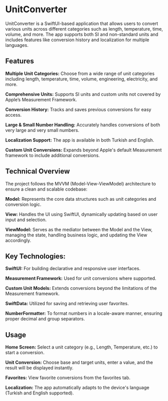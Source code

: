 # UnitConverter

UnitConverter is a SwiftUI-based application that allows users to convert various units across different categories such as length, temperature, time, volume, and more. 
The app supports both SI and non-standard units and includes features like conversion history and localization for multiple languages.

## Features

**Multiple Unit Categories:** Choose from a wide range of unit categories including length, temperature, time, volume, engineering, electricity, and more.

**Comprehensive Units:** Supports SI units and custom units not covered by Apple’s Measurement Framework.

**Conversion History:** Tracks and saves previous conversions for easy access.

**Large & Small Number Handling:** Accurately handles conversions of both very large and very small numbers.

**Localization Support:** The app is available in both Turkish and English.

**Custom Unit Conversions:** Expands beyond Apple's default Measurement framework to include additional conversions.

## Technical Overview

The project follows the MVVM (Model-View-ViewModel) architecture to ensure a clean and scalable codebase:

**Model:** Represents the core data structures such as unit categories and conversion logic.

**View:** Handles the UI using SwiftUI, dynamically updating based on user input and selection.

**ViewModel:** Serves as the mediator between the Model and the View, managing the state, handling business logic, and updating the View accordingly.

## Key Technologies:

**SwiftUI:** For building declarative and responsive user interfaces.

**Measurement Framework:** Used for unit conversions where supported.

**Custom Unit Models:** Extends conversions beyond the limitations of the Measurement framework.

**SwiftData:** Utilized for saving and retrieving user favorites.

**NumberFormatter:** To format numbers in a locale-aware manner, ensuring proper decimal and group separators.

## Usage

**Home Screen:** Select a unit category (e.g., Length, Temperature, etc.) to start a conversion.

**Unit Conversion:** Choose base and target units, enter a value, and the result will be displayed instantly.

**Favorites:** View favorite conversions from the favorites tab.

**Localization:** The app automatically adapts to the device's language (Turkish and English supported).
